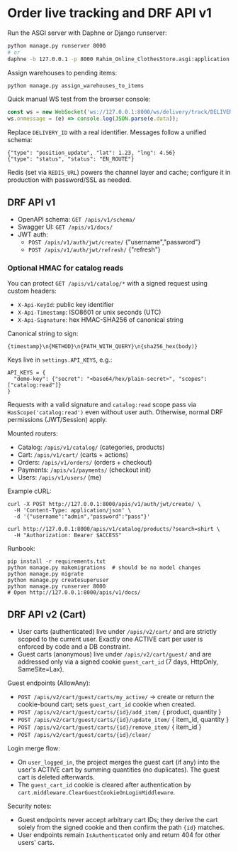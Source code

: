 # Order live tracking and DRF API v1

Run the ASGI server with Daphne or Django runserver:

```bash
python manage.py runserver 8000
# or
daphne -b 127.0.0.1 -p 8000 Rahim_Online_ClothesStore.asgi:application
```

Assign warehouses to pending items:

```bash
python manage.py assign_warehouses_to_items
```

Quick manual WS test from the browser console:

```javascript
const ws = new WebSocket('ws://127.0.0.1:8000/ws/delivery/track/DELIVERY_ID/');
ws.onmessage = (e) => console.log(JSON.parse(e.data));
```

Replace `DELIVERY_ID` with a real identifier. Messages follow a unified schema:

```
{"type": "position_update", "lat": 1.23, "lng": 4.56}
{"type": "status", "status": "EN_ROUTE"}
```

Redis (set via `REDIS_URL`) powers the channel layer and cache; configure it in production with password/SSL as needed.

## DRF API v1

- OpenAPI schema: `GET /apis/v1/schema/`
- Swagger UI: `GET /apis/v1/docs/`
- JWT auth:
  - `POST /apis/v1/auth/jwt/create/` {"username","password"}
  - `POST /apis/v1/auth/jwt/refresh/` {"refresh"}

### Optional HMAC for catalog reads
You can protect `GET /apis/v1/catalog/*` with a signed request using custom headers:
- `X-Api-KeyId`: public key identifier
- `X-Api-Timestamp`: ISO8601 or unix seconds (UTC)
- `X-Api-Signature`: hex HMAC-SHA256 of canonical string

Canonical string to sign:
```
{timestamp}\n{METHOD}\n{PATH_WITH_QUERY}\n{sha256_hex(body)}
```

Keys live in `settings.API_KEYS`, e.g.:
```
API_KEYS = {
  "demo-key": {"secret": "<base64/hex/plain-secret>", "scopes": ["catalog:read"]}
}
```
Requests with a valid signature and `catalog:read` scope pass via `HasScope('catalog:read')` even without user auth. Otherwise, normal DRF permissions (JWT/Session) apply.

Mounted routers:
- Catalog: `/apis/v1/catalog/` (categories, products)
- Cart: `/apis/v1/cart/` (carts + actions)
- Orders: `/apis/v1/orders/` (orders + checkout)
- Payments: `/apis/v1/payments/` (checkout init)
- Users: `/apis/v1/users/` (me)

Example cURL:
```
curl -X POST http://127.0.0.1:8000/apis/v1/auth/jwt/create/ \
  -H 'Content-Type: application/json' \
  -d '{"username":"admin","password":"pass"}'

curl http://127.0.0.1:8000/apis/v1/catalog/products/?search=shirt \
  -H "Authorization: Bearer $ACCESS"
```

Runbook:
```
pip install -r requirements.txt
python manage.py makemigrations  # should be no model changes
python manage.py migrate
python manage.py createsuperuser
python manage.py runserver 8000
# Open http://127.0.0.1:8000/apis/v1/docs/
```

## DRF API v2 (Cart)

- User carts (authenticated) live under `/apis/v2/cart/` and are strictly scoped to the current user. Exactly one ACTIVE cart per user is enforced by code and a DB constraint.
- Guest carts (anonymous) live under `/apis/v2/cart/guest/` and are addressed only via a signed cookie `guest_cart_id` (7 days, HttpOnly, SameSite=Lax).

Guest endpoints (AllowAny):
- `POST /apis/v2/cart/guest/carts/my_active/` → create or return the cookie-bound cart; sets `guest_cart_id` cookie when created.
- `POST /apis/v2/cart/guest/carts/{id}/add_item/` { product, quantity }
- `POST /apis/v2/cart/guest/carts/{id}/update_item/` { item_id, quantity }
- `POST /apis/v2/cart/guest/carts/{id}/remove_item/` { item_id }
- `POST /apis/v2/cart/guest/carts/{id}/clear/`

Login merge flow:
- On `user_logged_in`, the project merges the guest cart (if any) into the user's ACTIVE cart by summing quantities (no duplicates). The guest cart is deleted afterwards.
- The `guest_cart_id` cookie is cleared after authentication by `cart.middleware.ClearGuestCookieOnLoginMiddleware`.

Security notes:
- Guest endpoints never accept arbitrary cart IDs; they derive the cart solely from the signed cookie and then confirm the path `{id}` matches.
- User endpoints remain `IsAuthenticated` only and return 404 for other users' carts.


